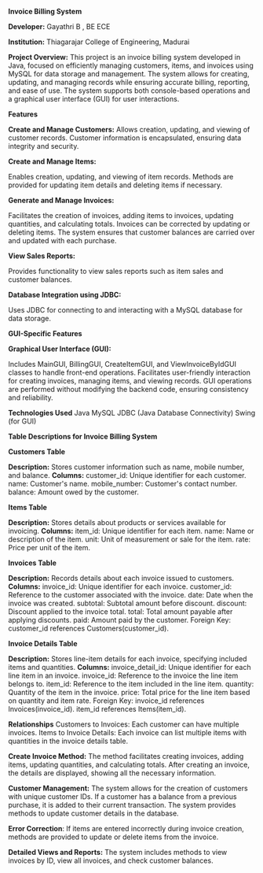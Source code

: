 **Invoice Billing System**

**Developer:** Gayathri B , BE ECE

**Institution:** Thiagarajar College of Engineering, Madurai

**Project Overview:**
This project is an invoice billing system developed in Java, focused on efficiently managing customers, items, and invoices using MySQL for data storage and management. The system allows for creating, updating, and managing records while ensuring accurate billing, reporting, and ease of use. The system supports both console-based operations and a graphical user interface (GUI) for user interactions.

**Features**

**Create and Manage Customers:**
Allows creation, updating, and viewing of customer records.
Customer information is encapsulated, ensuring data integrity and security.

**Create and Manage Items:**

Enables creation, updating, and viewing of item records.
Methods are provided for updating item details and deleting items if necessary.

**Generate and Manage Invoices:**

Facilitates the creation of invoices, adding items to invoices, updating quantities, and calculating totals.
Invoices can be corrected by updating or deleting items.
The system ensures that customer balances are carried over and updated with each purchase.

**View Sales Reports:**

Provides functionality to view sales reports such as item sales and customer balances.

**Database Integration using JDBC:**

Uses JDBC for connecting to and interacting with a MySQL database for data storage.

**GUI-Specific Features**

**Graphical User Interface (GUI):**

Includes MainGUI, BillingGUI, CreateItemGUI, and ViewInvoiceByIdGUI classes to handle front-end operations.
Facilitates user-friendly interaction for creating invoices, managing items, and viewing records.
GUI operations are performed without modifying the backend code, ensuring consistency and reliability.

**Technologies Used**
Java
MySQL
JDBC (Java Database Connectivity)
Swing (for GUI)

**Table Descriptions for Invoice Billing System**

**Customers Table**

**Description:**
Stores customer information such as name, mobile number, and balance.
**Columns:**
customer_id: Unique identifier for each customer.
name: Customer's name.
mobile_number: Customer's contact number.
balance: Amount owed by the customer.

**Items Table**

**Description:** 
Stores details about products or services available for invoicing.
**Columns:**
item_id: Unique identifier for each item.
name: Name or description of the item.
unit: Unit of measurement or sale for the item.
rate: Price per unit of the item.

**Invoices Table**

**Description:** 
Records details about each invoice issued to customers.
**Columns:**
invoice_id: Unique identifier for each invoice.
customer_id: Reference to the customer associated with the invoice.
date: Date when the invoice was created.
subtotal: Subtotal amount before discount.
discount: Discount applied to the invoice total.
total: Total amount payable after applying discounts.
paid: Amount paid by the customer.
Foreign Key:
customer_id references Customers(customer_id).

**Invoice Details Table**

**Description:**
Stores line-item details for each invoice, specifying included items and quantities.
**Columns:**
invoice_detail_id: Unique identifier for each line item in an invoice.
invoice_id: Reference to the invoice the line item belongs to.
item_id: Reference to the item included in the line item.
quantity: Quantity of the item in the invoice.
price: Total price for the line item based on quantity and item rate.
Foreign Key:
invoice_id references Invoices(invoice_id).
item_id references Items(item_id).

**Relationships**
Customers to Invoices: Each customer can have multiple invoices.
Items to Invoice Details: Each invoice can list multiple items with quantities in the invoice details table.


**Create Invoice Method:** The method facilitates creating invoices, adding items, updating quantities, and calculating totals. After creating an invoice, the details are displayed, showing all the necessary information.

**Customer Management:** The system allows for the creation of customers with unique customer IDs. If a customer has a balance from a previous purchase, it is added to their current transaction. The system provides methods to update customer details in the database.

**Error Correction**: If items are entered incorrectly during invoice creation, methods are provided to update or delete items from the invoice.

**Detailed Views and Reports:** The system includes methods to view invoices by ID, view all invoices, and check customer balances.
